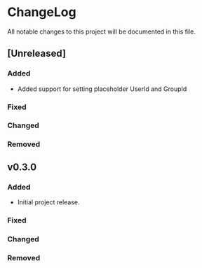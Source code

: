 # ChangeLog

All notable changes to this project will be documented in this file.

## \[Unreleased\]

### Added

- Added support for setting placeholder UserId and GroupId

### Fixed

### Changed

### Removed

## v0.3.0

### Added

- Initial project release.

### Fixed

### Changed

### Removed
